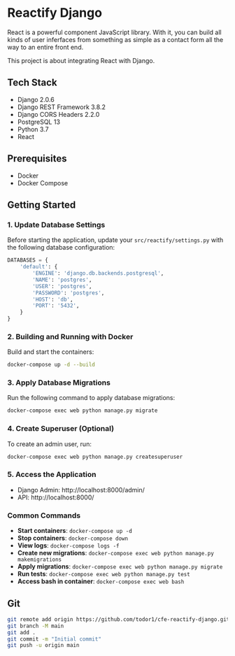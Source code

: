 # Reactify Django

React is a powerful component JavaScript library. With it, you can build all kinds of user inferfaces from something as simple as a contact form all the way to an entire front end.

This project is about integrating React with Django.

## Tech Stack
- Django 2.0.6
- Django REST Framework 3.8.2
- Django CORS Headers 2.2.0
- PostgreSQL 13
- Python 3.7
- React

## Prerequisites
- Docker
- Docker Compose

## Getting Started

### 1. Update Database Settings

Before starting the application, update your `src/reactify/settings.py` with the following database configuration:

```python
DATABASES = {
    'default': {
        'ENGINE': 'django.db.backends.postgresql',
        'NAME': 'postgres',
        'USER': 'postgres',
        'PASSWORD': 'postgres',
        'HOST': 'db',
        'PORT': '5432',
    }
}
```

### 2. Building and Running with Docker

Build and start the containers:

```bash
docker-compose up -d --build
```

### 3. Apply Database Migrations

Run the following command to apply database migrations:

```bash
docker-compose exec web python manage.py migrate
```

### 4. Create Superuser (Optional)

To create an admin user, run:

```bash
docker-compose exec web python manage.py createsuperuser
```

### 5. Access the Application

- Django Admin: http://localhost:8000/admin/
- API: http://localhost:8000/

### Common Commands

- **Start containers**: `docker-compose up -d`
- **Stop containers**: `docker-compose down`
- **View logs**: `docker-compose logs -f`
- **Create new migrations**: `docker-compose exec web python manage.py makemigrations`
- **Apply migrations**: `docker-compose exec web python manage.py migrate`
- **Run tests**: `docker-compose exec web python manage.py test`
- **Access bash in container**: `docker-compose exec web bash`

## Git 

```bash
git remote add origin https://github.com/todor1/cfe-reactify-django.git
git branch -M main
git add .
git commit -m "Initial commit"
git push -u origin main
```
